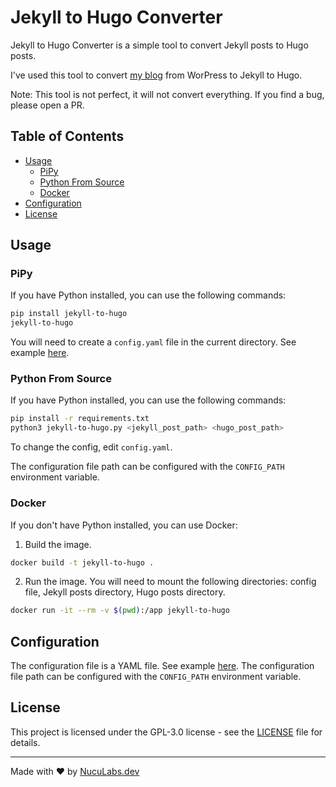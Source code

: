 # Jekyll to Hugo Converter

Jekyll to Hugo Converter is a simple tool to convert Jekyll posts to Hugo posts.

I've used this tool to convert [my blog](https://blog.nuculabs.dev) from WorPress to Jekyll to Hugo.

Note: This tool is not perfect, it will not convert everything. If you find a bug, please open a PR.

## Table of Contents

* [Usage](#usage)
  * [PiPy](#pipy)
  * [Python From Source](#python-from-source)
  * [Docker](#docker)
* [Configuration](#configuration)
* [License](#license)

## Usage

### PiPy

If you have Python installed, you can use the following commands:

```bash
pip install jekyll-to-hugo
jekyll-to-hugo
```

You will need to create a `config.yaml` file in the current directory. See example [here](./config.yaml).

### Python From Source

If you have Python installed, you can use the following commands:

```bash
pip install -r requirements.txt
python3 jekyll-to-hugo.py <jekyll_post_path> <hugo_post_path>
```

To change the config, edit `config.yaml`.

The configuration file path can be configured with the `CONFIG_PATH` environment variable.

### Docker

If you don't have Python installed, you can use Docker:

1. Build the image.

```bash
docker build -t jekyll-to-hugo .
```

2. Run the image. You will need to mount the following directories: config file, Jekyll posts directory, Hugo posts directory.

```bash
docker run -it --rm -v $(pwd):/app jekyll-to-hugo
```

## Configuration

The configuration file is a YAML file. See example [here](./config.yaml).
The configuration file path can be configured with the `CONFIG_PATH` environment variable.

## License

This project is licensed under the GPL-3.0 license - see the [LICENSE](LICENSE) file for details.

---
Made with ❤️ by [NucuLabs.dev](https://blog.nuculabs.dev)